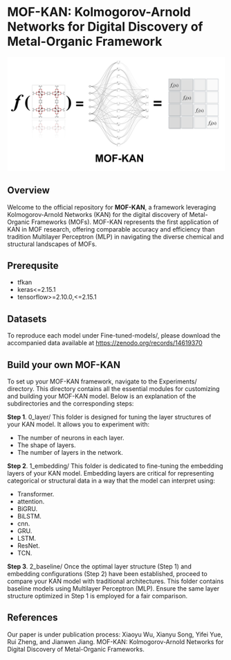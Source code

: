 # MOF-KAN: Kolmogorov-Arnold Networks for Digital Discovery of Metal-Organic Framework
![image](https://github.com/xiaoyu961031/MOF-KAN/blob/main/toc.jpg)

## Overview
Welcome to the official repository for **MOF-KAN**, a framework leveraging Kolmogorov-Arnold Networks (KAN) for the digital discovery of Metal-Organic Frameworks (MOFs). 
MOF-KAN represents the first application of KAN in MOF research, offering comparable accuracy and efficiency than tradition Multilayer Perceptron (MLP) in navigating the diverse chemical and structural landscapes of MOFs. 

## Prerequsite
- tfkan
- keras<=2.15.1
- tensorflow>=2.10.0,<=2.15.1

## Datasets
To reproduce each model under Fine-tuned-models/, please download the accompanied data available at https://zenodo.org/records/14619370

## Build your own MOF-KAN
To set up your MOF-KAN framework, navigate to the Experiments/ directory. This directory contains all the essential modules for customizing and building your MOF-KAN model. Below is an explanation of the subdirectories and the corresponding steps:

**Step 1**. 0_layer/
This folder is designed for tuning the layer structures of your KAN model. It allows you to experiment with:
- The number of neurons in each layer.
- The shape of layers.
- The number of layers in the network.

**Step 2**. 1_embedding/
This folder is dedicated to fine-tuning the embedding layers of your KAN model. Embedding layers are critical for representing categorical or structural data in a way that the model can interpret using:
- Transformer.
- attention.
- BiGRU.
- BiLSTM.
- cnn.
- GRU.
- LSTM.
- ResNet.
- TCN.

**Step 3**. 2_baseline/
Once the optimal layer structure (Step 1) and embedding configurations (Step 2) have been established, proceed to compare your KAN model with traditional architectures. This folder contains baseline models using Multilayer Perceptron (MLP). Ensure the same layer structure optimized in Step 1 is employed for a fair comparison.

## References
Our paper is under publication process: Xiaoyu Wu, Xianyu Song, Yifei Yue, Rui Zheng, and Jianwen Jiang. MOF-KAN: Kolmogorov-Arnold Networks for Digital Discovery of Metal-Organic Frameworks.
